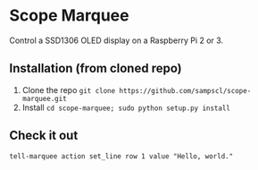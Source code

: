 # Scope Marquee

Control a SSD1306 OLED display on a Raspberry Pi 2 or 3.

## Installation (from cloned repo)

1. Clone the repo ```git clone https://github.com/sampscl/scope-marquee.git```
2. Install ```cd scope-marquee; sudo python setup.py install```

## Check it out

```tell-marquee action set_line row 1 value "Hello, world."```
